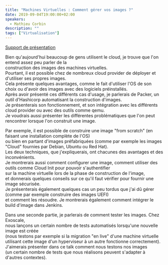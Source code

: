 ```yaml
---
title: "Machines Virtuelles : Comment gérer vos images ?"
date: 2019-09-04T19:00:00+02:00
speakers:
  - Mathieu Corbin
description: ""
tags: ["Virtualisation"]
---
```


[Support de présentation](/pdf/CafeDevOps2021_IaaS.pdf)

Bien qu'aujourd'hui beaucoup de gens utilisent le cloud, je trouve que l'on entend assez peu parler de la  
construction des images des machines virtuelles.  
Pourtant, il est possible chez de nombreux cloud provider de déployer et d'utiliser ses propres images.  
Cela présente quelques avantages, comme le fait d'utiliser l'OS de son choix ou d'avoir des images avec des logiciels préinstallés.  
Après avoir présenté ces différents cas d'usage, je parlerais de Packer, un outil d'Hashicorp automatisant la construction d'images.  
Je présenterais son fonctionnement, et son intégration avec les différents cloud provider ou avec des outils comme qemu.  
Je voudrais aussi présenter les différentes problématiques que l'on peut rencontrer lorsque l'on construit une image.

Par exemple, il est possible de construire une image "from scratch" (en faisant une installation complète de l'OS)  
ou bien en partant d'images préfabriquées (comme par exemple les images "Cloud" fournies par Debian, Ubuntu ou Red Hat).  
Les deux techniques, que j'expliquerais, ont chacunes des avantages et des inconvénients.  
Je montrerais aussi comment configurer une image, comment utiliser des outils comme Cloud Init pour pouvoir s'authentifier  
sur la machine virtuelle lors de la phase de construction de l'image,  
et donnerais quelques conseils sur ce qu'il faut vérifier pour fournir une image sécurisée.  
Je présenterais également quelques cas un peu tordus que j'ai dû gérer (comme par exemple construire des images UEFI)  
et comment les résoudre. Je montrerais également comment intégrer le build d'image dans Jenkins.

Dans une seconde partie, je parlerais de comment tester les images. Chez Exoscale,  
nous lançons un certain nombre de tests automatisés lorsqu'une nouvelle image est créée  
(nous testons par exemple si la migration "en live" d'une machine virtuelle  
utilisant cette image d'un hyperviseur à un autre fonctionne correctement).  
J'aimerais présenter dans ce talk comment nous testons nos images  
(un certain nombre de tests que nous réalisons peuvent s'adapter à d'autres contextes).
